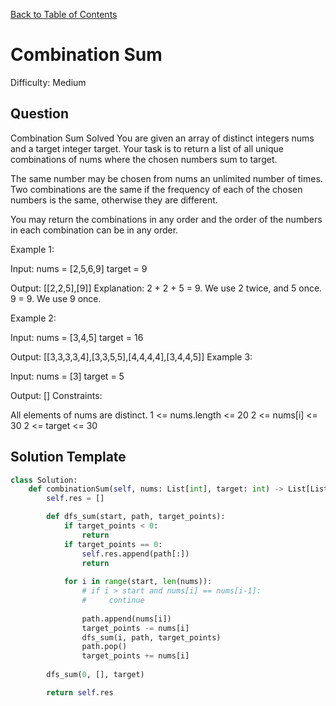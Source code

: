 [Back to Table of Contents](../README.md)

# Combination Sum
Difficulty: Medium

## Question
Combination Sum
Solved 
You are given an array of distinct integers nums and a target integer target. Your task is to return a list of all unique combinations of nums where the chosen numbers sum to target.

The same number may be chosen from nums an unlimited number of times. Two combinations are the same if the frequency of each of the chosen numbers is the same, otherwise they are different.

You may return the combinations in any order and the order of the numbers in each combination can be in any order.

Example 1:

Input: 
nums = [2,5,6,9] 
target = 9

Output: [[2,2,5],[9]]
Explanation:
2 + 2 + 5 = 9. We use 2 twice, and 5 once.
9 = 9. We use 9 once.

Example 2:

Input: 
nums = [3,4,5]
target = 16

Output: [[3,3,3,3,4],[3,3,5,5],[4,4,4,4],[3,4,4,5]]
Example 3:

Input: 
nums = [3]
target = 5

Output: []
Constraints:

All elements of nums are distinct.
1 <= nums.length <= 20
2 <= nums[i] <= 30
2 <= target <= 30

## Solution Template
```python
class Solution:
    def combinationSum(self, nums: List[int], target: int) -> List[List[int]]:
        self.res = []

        def dfs_sum(start, path, target_points):
            if target_points < 0:
                return
            if target_points == 0:
                self.res.append(path[:])
                return
            
            for i in range(start, len(nums)):
                # if i > start and nums[i] == nums[i-1]:
                #     continue
                
                path.append(nums[i])
                target_points -= nums[i]
                dfs_sum(i, path, target_points)
                path.pop()
                target_points += nums[i]
        
        dfs_sum(0, [], target)

        return self.res
        
```
